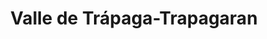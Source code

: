 ---
title: Valle de Trápaga-Trapagaran
url: /valle-de-trapaga-trapagaran/
latitude: 43.302
longitude: -3.036
---